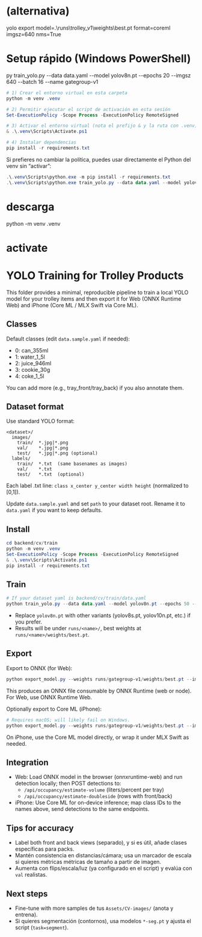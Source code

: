 
# (alternativa) 
yolo export model=.\runs\trolley_v1\weights\best.pt format=coreml imgsz=640 nms=True

# Setup rápido (Windows PowerShell)



py train_yolo.py --data data.yaml --model yolov8n.pt --epochs 20 --imgsz 640 --batch 16 --name gategroup-v1




```powershell
# 1) Crear el entorno virtual en esta carpeta
python -m venv .venv

# 2) Permitir ejecutar el script de activación en esta sesión
Set-ExecutionPolicy -Scope Process -ExecutionPolicy RemoteSigned

# 3) Activar el entorno virtual (nota el prefijo & y la ruta con .venv)
& .\.venv\Scripts\Activate.ps1

# 4) Instalar dependencias
pip install -r requirements.txt
```

Si prefieres no cambiar la política, puedes usar directamente el Python del venv sin “activar”:

```powershell
.\.venv\Scripts\python.exe -m pip install -r requirements.txt
.\.venv\Scripts\python.exe train_yolo.py --data data.yaml --model yolov8n.pt --epochs 20 --imgsz 640 --batch 16 --name gategroup-pretrain
```
# descarga
python -m venv .venv

# activate 

# YOLO Training for Trolley Products

This folder provides a minimal, reproducible pipeline to train a local YOLO model for your trolley items and then export it for Web (ONNX Runtime Web) and iPhone (Core ML / MLX Swift via Core ML).

## Classes

Default classes (edit `data.sample.yaml` if needed):
- 0: can_355ml
- 1: water_1_5l
- 2: juice_946ml
- 3: cookie_30g
- 4: coke_1_5l

You can add more (e.g., tray_front/tray_back) if you also annotate them.

## Dataset format

Use standard YOLO format:
```
<dataset>/
  images/
    train/  *.jpg|*.png
    val/    *.jpg|*.png
    test/   *.jpg|*.png (optional)
  labels/
    train/  *.txt  (same basenames as images)
    val/    *.txt
    test/   *.txt  (optional)
```
Each label .txt line: `class x_center y_center width height` (normalized to [0,1]).

Update `data.sample.yaml` and set `path` to your dataset root. Rename it to `data.yaml` if you want to keep defaults.

## Install

```powershell
cd backend/cv/train
python -m venv .venv
Set-ExecutionPolicy -Scope Process -ExecutionPolicy RemoteSigned
& .\.venv\Scripts\Activate.ps1
pip install -r requirements.txt
```

## Train

```powershell
# If your dataset yaml is backend/cv/train/data.yaml
python train_yolo.py --data data.yaml --model yolov8n.pt --epochs 50 --imgsz 640 --batch 16 --device auto --name gategroup-v1
```
- Replace `yolov8n.pt` with other variants (yolov8s.pt, yolov10n.pt, etc.) if you prefer.
- Results will be under `runs/<name>/`, best weights at `runs/<name>/weights/best.pt`.

## Export

Export to ONNX (for Web):
```powershell
python export_model.py --weights runs/gategroup-v1/weights/best.pt --imgsz 640 --opset 12 --outdir exports
```
This produces an ONNX file consumable by ONNX Runtime (web or node). For Web, use ONNX Runtime Web.

Optionally export to Core ML (iPhone):
```powershell
# Requires macOS; will likely fail on Windows.
python export_model.py --weights runs/gategroup-v1/weights/best.pt --imgsz 640 --coreml --outdir exports
```
On iPhone, use the Core ML model directly, or wrap it under MLX Swift as needed.

## Integration

- Web: Load ONNX model in the browser (onnxruntime-web) and run detection locally; then POST detections to:
  - `/api/occupancy/estimate-volume` (liters/percent per tray)
  - `/api/occupancy/estimate-doubleside` (rows with front/back)
- iPhone: Use Core ML for on-device inference; map class IDs to the names above, send detections to the same endpoints.

## Tips for accuracy

- Label both front and back views (separado), y si es útil, añade clases específicas para packs.
- Mantén consistencia en distancias/cámara; usa un marcador de escala si quieres métricas métricas de tamaño a partir de imagen.
- Aumenta con flips/escala/luz (ya configurado en el script) y evalúa con `val` realistas.

## Next steps

- Fine-tune with more samples de tus `Assets/CV-images/` (anota y entrena).
- Si quieres segmentación (contornos), usa modelos `*-seg.pt` y ajusta el script (`task=segment`).
